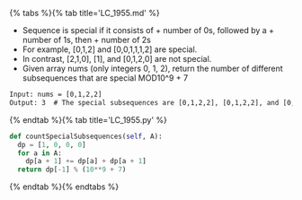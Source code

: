 {% tabs %}{% tab title='LC_1955.md' %}

* Sequence is special if it consists of + number of 0s, followed by a + number of 1s, then + number of 2s
* For example, [0,1,2] and [0,0,1,1,1,2] are special.
* In contrast, [2,1,0], [1], and [0,1,2,0] are not special.
* Given array nums (only integers 0, 1, 2), return the number of different subsequences that are special MOD10^9 + 7

```txt
Input: nums = [0,1,2,2]
Output: 3  # The special subsequences are [0,1,2,2], [0,1,2,2], and [0,1,2,2].
```

{% endtab %}{% tab title='LC_1955.py' %}

```py
def countSpecialSubsequences(self, A):
  dp = [1, 0, 0, 0]
  for a in A:
    dp[a + 1] += dp[a] + dp[a + 1]
  return dp[-1] % (10**9 + 7)
```

{% endtab %}{% endtabs %}

